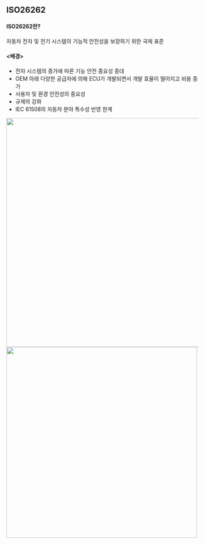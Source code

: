 ## ISO26262

#### ISO26262란?

자동차 전자 및 전기 시스템의 기능적 안전성을 보장하기 위한 국제 표준


#### <배경>

- 전자 시스템의 증가에 따른 기능 안전 중요성 증대
- OEM 아래 다양한 공급자에 의해 ECU가 개발되면서 개발 효율이 떨어지고 비용 증가
- 사용자 및 환경 안전성의 중요성
- 규제의 강화
- IEC 61508의 자동차 분야 특수성 반영 한계







<img src="https://github.com/yeoseojeong/Kyungshin-SW-Camp/assets/121150215/9d8725f7-8f9e-499f-9371-4dde8264ea63" width=600>






<img src="https://github.com/yeoseojeong/Kyungshin-SW-Camp/assets/121150215/b72a2b21-9c44-4341-83b4-222804254f26" width=500>
